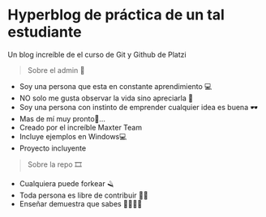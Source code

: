 # Hyperblog de práctica de un tal estudiante
Un blog increíble de el curso de Git y Github de Platzi

>Sobre el admin 🥳
* Soy una persona que esta en constante aprendimiento 💻
* NO solo me gusta observar la vida sino apreciarla 🍃
* Soy una persona con instinto de emprender cualquier idea es buena 🕶
* Mas de mí muy pronto🦇...
* Creado por el increíble Maxter Team
* Incluye ejemplos en Windows💻
* Proyecto incluyente

>Sobre la repo 🎞
* Cualquiera puede forkear 🪒
* Toda persona es libre de contribuir 🤟🏼
* Enseñar demuestra que sabes 🎅🏼🤶🏼

